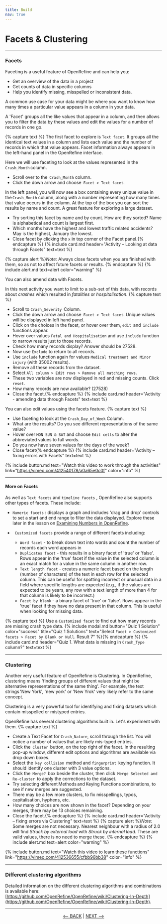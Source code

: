 ```yaml
---
title: Build
nav: true
---
```

# Facets & Clustering 

--------

### Facets
Faceting is a useful feature of OpenRefine and can help you:
- Get an overview of the data in a project
- Get counts of data in specific columns
- Help you identify missing, misspelled or inconsistent data.

A common use case for your data might be where you want to know how many times a particular value appears in a column in your data.

A 'Facet' groups all the like values that appear in a column, and then allows you to filter the data by these values 
and edit the values for a number of records in one go.


{% capture text %}
The first facet to explore is  `Text facet`. It groups all the identical text values in a column and lists each value and the number of records in which that value appears. Facet information always appears in the left-hand panel in the OpenRefine interface.

Here we will use faceting to look at the values represented in the  `Crash_Month` column.

- Scroll over to the  `Crash_Month` column.
- Click the down arrow and choose  `Facet > Text facet`.

In the left panel, you will now see a box containing every unique value in the `Crash_Month` column,
along with a number representing how many times that value occurs in the column.  At the top of the box you can sort the results by name and count. A great feature for exploring a large dataset.

- Try sorting this facet by name and by count. How are they sorted? Name is alphabetical and count is largest first.
- Which months have the highest and lowest traffic related accidents? May is the highest, January the lowest.
- Close facet by clicking the  `x`  in top corner of the Facet panel.{% endcapture %} {% include card.md header="Activity – Looking at data through Facets" text=text %}


{% capture alert %}*Note:* Always close facets when you are finished with them, so as not to affect future facets or results.
{% endcapture %}
{% include alert.md text=alert color="warning" %}

You can also amend data with Facets.

In this next activity you want to limit to a sub-set of this data, with records about *crashes* which resulted in *fatalities* or *hospitalisation*.
{% capture text %}
- Scroll to  `Crash_Severity`  Column.
- Click the down arrow and choose  `Facet > Text facet`. Unique values will be displayed in left hand panel.
- Click on the choices in the facet, or hover over them,  `edit`  and  `include`  functions appear.
- Hover over values  `Fatal and Hospitalisation`  and use  `include`  function to narrow results just to those records.
- Check how many records display? Answer should be 27528.
- Now use  `Exclude`  to return to all records.
- Use  `include`  function again for values  `Medical treatment and Minor injury`  (with 35002 results).
- Remove all these records from the dataset.
- Select  `All column > Edit rows > Remove all matching rows`.
- These two variables are now displayed in red and missing counts. Click  `reset`.
- How many records are now available? (27528)
- Close the facet.{% endcapture %} {% include card.md header="Activity - amending data through Facets" text=text %}

You can also edit values using the facets feature. 
{% capture text %}
- Use faceting to look at the  `Crash_Day_of_Week`  Column.
- What are the results? Do you see different representations of the same value?
- Hover over  `MON SUN & SAT`  and choose  `Edit cells`  to alter the abbreviated values to full words.
- Do you now have seven values for the days of the week? 
- Close facet{% endcapture %} {% include card.md header="Activity – fixing errors with Facets" text=text %}

{% include button.md text="Watch this video to work through the activities" link="https://vimeo.com/412540178/a0a65e0c0f" color="info" %}

----

#### More on Facets

As well as  `Text facets`  and  `timeline facets` , OpenRefine also supports other types of facets. These include:

- `Numeric facets`  : displays a graph and includes 'drag and drop' controls to set a start and end range to filter the data displayed. Explore these later in the lesson on [Examining Numbers in OpenRefine](https://griffithunilibrary.github.io/intro-data-wrangle/content/7-lesson.html).
- ` Customized facets`  provide a range of different facets including:

  - `Word facet`  - to break down text into words and count the number of records each word appears in
  - `Duplicates facet`  - this results in a binary facet of 'true' or 'false'. Rows appear in the 'true' facet if the value in the selected column is an exact match for a value in the same column in another row.
  - `Text length facet`  - creates a numeric facet based on the length (number of characters) of the text in each row for the selected column. This can be useful for spotting incorrect or unusual data in a field where specific lengths are expected (e.g., if the values are expected to be years, any row with a text length of more than 4 for that column is likely to be incorrect.)
  - `Facet by blank`  - a binary facet of 'true' or 'false'. Rows appear in the 'true' facet if they have no data present in that column. This is useful when looking for missing data.

{% capture text %}
Use a  `Customized facet`  to find out how many records are missing crash type data.
{% include modal.md button="Quiz 1 Solution" color="success" title="Quiz 1 Solutions" text="Select  `Facet > Customized facets > Facet by Blank or Null`. 
Result 7" %}{% endcapture %} {% include card.md header="Quiz 1. What data is missing in  `Crash_Type`  column?" text=text %}

--------

### Clustering

Another very useful feature of OpenRefine is Clustering.  In OpenRefine, clustering means 'finding groups of different values that might be alternative representations of the same thing'. For example, the text strings 'New York', 'new york'  or 'New Yrok' very likely refer to the same concept.

Clustering is a very powerful tool for identifying and fixing datasets which contain misspelled or mistyped entries.

OpenRefine has several clustering algorithms built in. Let's experiment with them.
{% capture text %}
- Create a Text Facet for  `Crash_Nature`, scroll through the list.  You will notice a number of values that are likely mis-typed entries.
- Click the  `Cluster`  button, on the top right of the facet. In the resulting pop-up window, different edit options and algorithms are available via drop down boxes.
- Select the  `key collision`  method and  `fingerprint`  keying function. It should identify one cluster with 3 value options.
- Click the  `Merge?`  box beside the cluster, then click  `Merge Selected and Re-cluster`  to apply the corrections to the dataset.
- Try selecting different Methods and Keying Functions combinations, to see if new merges are suggested.
- There may be a few more clusters, to fix misspellings, typos, capitalisation, hyphens, etc.
- How many choices are now shown in the facet? Depending on your merges, there may be 13 choices remaining.
- Close the facet.{% endcapture %} {% include card.md header="Activity – fixing errors via Clustering" text=text %}
{% capture alert %}*Note:* Some merges are not necessary. Nearest neighbour with a radius of 2.0 will find *Struck by external load* with *Struck by internal load*.  These are valid values, there is no need to merge these.
{% endcapture %}
{% include alert.md text=alert color="warning" %}

{% include button.md text="Watch this video to learn these functions" link="https://vimeo.com/412536655/cfbb96bb38" color="info" %}

----

### Different clustering algorithms

Detailed information on the different clustering algorithms and combinations is available here: [https://github.com/OpenRefine/OpenRefine/wiki/Clustering-In-Depth](https://github.com/OpenRefine/OpenRefine/wiki/Clustering-In-Depth).

-----

<p align="center">
  <a href="https://griffithunilibrary.github.io/intro-text-mining-analysis/content/3-rights.html"><-- BACK</a> |
  <a href="https://griffithunilibrary.github.io/intro-text-mining-analysis/content/5-prepare.html">NEXT --></a>
</p>
